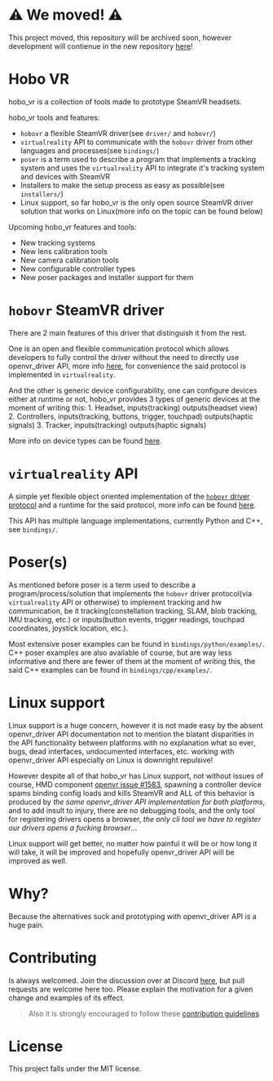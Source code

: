 # ⚠️ We moved! ⚠️
This project moved, this repository will be archived soon, however development will contienue in the new repository [here](https://github.com/HoboVR-Labs/hobo_vr)!

# Hobo VR
hobo_vr is a collection of tools made to prototype SteamVR headsets.

hobo_vr tools and features:
* `hobovr` a flexible SteamVR driver(see `driver/` and `hobovr/`)
* `virtualreality` API to communicate with the `hobovr` driver from other languages and processes(see `bindings/`)
* `poser` is a term used to describe a program that implements a tracking system and uses the `virtualreality` API to integrate it's tracking system and devices with SteamVR
* Installers to make the setup process as easy as possible(see `installers/`)
* Linux support, so far hobo_vr is the only open source SteamVR driver solution that works on Linux(more info on the topic can be found below)

Upcoming hobo_vr features and tools:
* New tracking systems
* New lens calibration tools
* New camera calibration tools
* New configurable controller types
* New poser packages and installer support for them

# `hobovr` SteamVR driver
There are 2 main features of this driver that distinguish it from the rest.


One is an open and flexible communication protocol which allows developers to fully control the driver without the need to directly use openvr_driver API, more info [here](https://github.com/okawo80085/hobo_vr/wiki/Driver:-communication-protocol), for convenience the said protocol is implemented in `virtualreality`.

And the other is generic device configurability, one can configure devices either at runtime or not, hobo_vr provides 3 types of generic devices at the moment of writing this:
    1. Headset, inputs(tracking) outputs(headset view)
    2. Controllers, inputs(tracking, buttons, trigger, touchpad) outputs(haptic signals)
    3. Tracker, inputs(tracking) outputs(haptic signals)

More info on device types can be found [here](https://github.com/okawo80085/hobo_vr/wiki/Driver:-device-types).


# `virtualreality` API
A simple yet flexible object oriented implementation of the [`hobovr` driver protocol](https://github.com/okawo80085/hobo_vr/wiki/Driver:-communication-protocol) and a runtime for the said protocol, more info can be found [here](https://github.com/okawo80085/hobo_vr/wiki/virtualreality-API).

This API has multiple language implementations, currently Python and C++, see `bindings/`.

# Poser(s)
As mentioned before poser is a term used to describe a program/process/solution that implements the `hobovr` driver protocol(via `virtualreality` API or otherwise) to implement tracking and hw communication,
be it tracking(constellation tracking, SLAM, blob tracking, IMU tracking, etc.) or inputs(button events, trigger readings, touchpad coordinates, joystick location, etc.).

Most extensive poser examples can be found in `bindings/python/examples/`. C++ poser examples are also available of course, but are way less informative and there are fewer of them at the moment of writing this, the said C++ examples can be found in `bindings/cpp/examples/`.

# Linux support
Linux support is a huge concern, however it is not made easy by the absent openvr_driver API documentation not to mention the blatant disparities in the API functionality between platforms with no explanation what so ever, bugs, dead interfaces, undocumented interfaces, etc. working with openvr_driver API especially on Linux is downright repulsive!

However despite all of that hobo_vr has Linux support, not without issues of course, HMD component [openvr issue #1583](https://github.com/ValveSoftware/openvr/issues/1583), spawning a controller device spams binding config loads and kills SteamVR and ALL of this behavior is produced by *the same openvr_driver API implementation for both platforms*, and to add insult to injury, there are no debugging tools, and the only tool for registering drivers opens a browser, *the only cli tool we have to register our drivers opens a fucking browser*...

Linux support will get better, no matter how painful it will be or how long it will take, it will be improved and hopefully openvr_driver API will be improved as well.

# Why?
Because the alternatives suck and prototyping with openvr_driver API is a huge pain.

# Contributing
Is always welcomed. Join the discussion over at Discord [here](https://discord.gg/PrfUEkC), but pull requests are welcome here too. Please explain the motivation for a given change and examples of its effect.

> Also it is strongly encouraged to follow these [contribution guidelines](https://github.com/okawo80085/hobo_vr/blob/master/CONTRIBUTING.md)

# License
This project falls under the MIT license.
